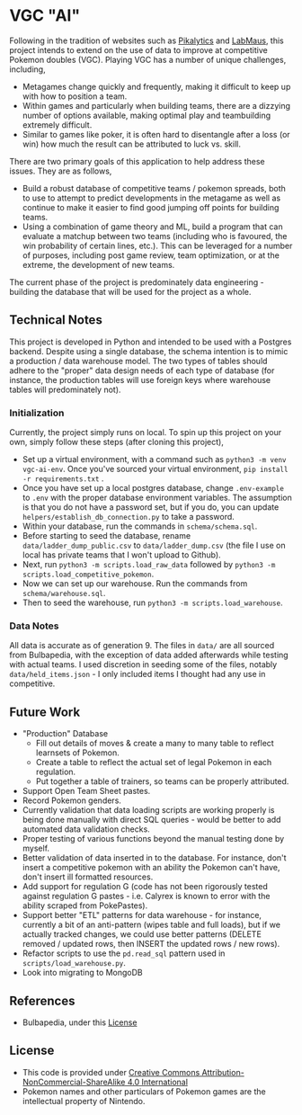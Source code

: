 # VGC "AI"
Following in the tradition of websites such as [Pikalytics](https://www.pikalytics.com) and [LabMaus](http://labmaus.net/tournaments/1801), this project intends to extend on the use of data to improve at competitive Pokemon doubles (VGC). Playing VGC has a number of unique challenges, including,
- Metagames change quickly and frequently, making it difficult to keep up with how to position a team.
- Within games and particularly when building teams, there are a dizzying number of options available, making optimal play and teambuilding extremely difficult.
- Similar to games like poker, it is often hard to disentangle after a loss (or win) how much the result can be attributed to luck vs. skill.

There are two primary goals of this application to help address these issues. They are as follows,
- Build a robust database of competitive teams / pokemon spreads, both to use to attempt to predict developments in the metagame as well as continue to make it easier to find good jumping off points for building teams.
- Using a combination of game theory and ML, build a program that can evaluate a matchup between two teams (including who is favoured, the win probability of certain lines, etc.). This can be leveraged for a number of purposes, including post game review, team optimization, or at the extreme, the development of new teams.

The current phase of the project is predominately data engineering - building the database that will be used for the project as a whole.

## Technical Notes
This project is developed in Python and intended to be used with a Postgres backend. Despite using a single database, the schema intention is to mimic a production / data warehouse model. The two types of tables should adhere to the "proper" data design needs of each type of database (for instance, the production tables will use foreign keys where warehouse tables will predominately not).

### Initialization
Currently, the project simply runs on local. To spin up this project on your own, simply follow these steps (after cloning this project),
- Set up a virtual environment, with a command such as `python3 -m venv vgc-ai-env`. Once you've sourced your virtual environment, `pip install -r requirements.txt` .
- Once you have set up a local postgres database, change `.env-example` to `.env` with the proper database environment variables. The assumption is that you do not have a password set, but if you do, you can update `helpers/establish_db_connection.py` to take a password.
- Within your database, run the commands in `schema/schema.sql`.
- Before starting to seed the database, rename `data/ladder_dump_public.csv` to `data/ladder_dump.csv` (the file I use on local has private teams that I won't upload to Github).
- Next, run `python3 -m scripts.load_raw_data` followed by `python3 -m scripts.load_competitive_pokemon`.
- Now we can set up our warehouse. Run the commands from `schema/warehouse.sql`.
- Then to seed the warehouse, run `python3 -m scripts.load_warehouse`.


### Data Notes
All data is accurate as of generation 9. The files in `data/` are all sourced from Bulbapedia, with the exception of data added afterwards while testing with actual teams. I used discretion in seeding some of the files, notably `data/held_items.json` - I only included items I thought had any use in competitive.


## Future Work
- "Production" Database
	- Fill out details of moves & create a many to many table to reflect learnsets of Pokemon.
	- Create a table to reflect the actual set of legal Pokemon in each regulation.
	- Put together a table of trainers, so teams can be properly attributed.
- Support Open Team Sheet pastes.
- Record Pokemon genders.
- Currently validation that data loading scripts are working properly is being done manually with direct SQL queries - would be better to add automated data validation checks.
- Proper testing of various functions beyond the manual testing done by myself. 
- Better validation of data inserted in to the database. For instance, don't insert a competitive pokemon with an ability the Pokemon can't have, don't insert ill formatted resources.
- Add support for regulation G (code has not been rigorously tested against regulation G pastes - i.e. Calyrex is known to error with the ability scraped from PokePastes).
- Support better "ETL" patterns for data warehouse - for instance, currently a bit of an anti-pattern (wipes table and full loads), but if we actually tracked changes, we could use better patterns (DELETE removed / updated rows, then INSERT the updated rows / new rows).
- Refactor scripts to use the `pd.read_sql` pattern used in `scripts/load_warehouse.py`.
- Look into migrating to MongoDB

## References
- Bulbapedia, under this [License](https://bulbapedia.bulbagarden.net/wiki/Bulbapedia:Copyrights)

## License
- This code is provided under [Creative Commons Attribution-NonCommercial-ShareAlike 4.0 International](https://creativecommons.org/licenses/by-nc-sa/4.0/)
- Pokemon names and other particulars of Pokemon games are the intellectual property of Nintendo. 

